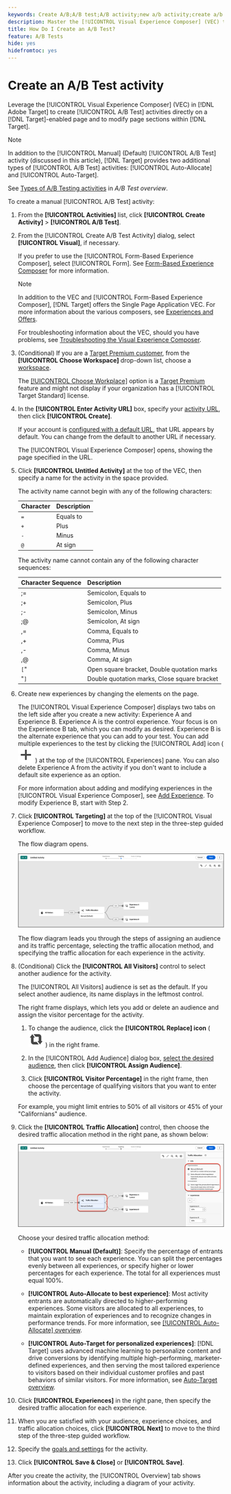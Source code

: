 ```yaml
---
keywords: Create A/B;A/B test;A/B activity;new a/b activity;create a/b
description: Master the [!UICONTROL Visual Experience Composer] (VEC) to create A/B Test activities directly on a [!DNL Target]-enabled page.
title: How Do I Create an A/B Test?
feature: A/B Tests
hide: yes
hidefromtoc: yes
---
```

# Create an A/B Test activity

Leverage the [!UICONTROL Visual Experience Composer] (VEC) in [!DNL Adobe Target] to create [!UICONTROL A/B Test] activities directly on a [!DNL Target]-enabled page and to modify page sections within [!DNL Target].

>[!NOTE]
>
>In addition to the [!UICONTROL Manual] (Default) [!UICONTROL A/B Test] activity (discussed in this article), [!DNL Target] provides two additional types of [!UICONTROL A/B Test] activities: [!UICONTROL Auto-Allocate] and [!UICONTROL Auto-Target].
>
>See [Types of A/B Testing activities](/help/main/c-activities/t-test-ab/test-ab.md#types) in *A/B Test overview*.

To create a manual [!UICONTROL A/B Test] activity:

1. From the **[!UICONTROL Activities]** list, click **[!UICONTROL Create Activity]** > **[!UICONTROL A/B Test]**.

1. From the [!UICONTROL Create A/B Test Activity] dialog, select **[!UICONTROL Visual]**, if necessary.

   If you prefer to use the [!UICONTROL Form-Based Experience Composer], select [!UICONTROL Form]. See [Form-Based Experience Composer](/help/main/c-experiences/form-experience-composer.md) for more information.

   >[!NOTE]
   >
   >In addition to the VEC and [!UICONTROL Form-Based Experience Composer], [!DNL Target] offers the Single Page Application VEC. For more information about the various composers, see [Experiences and Offers](/help/main/c-experiences/experiences.md).
   >
   >For troubleshooting information about the VEC, should you have problems, see [Troubleshooting the Visual Experience Composer](/help/main/c-experiences/c-visual-experience-composer/r-troubleshoot-composer/troubleshoot-composer.md).

1. (Conditional) If you are a [Target Premium customer](/help/main/c-intro/intro.md#premium), from the **[!UICONTROL Choose Workspace]** drop-down list, choose a [workspace](/help/main/administrating-target/c-user-management/property-channel/property-channel.md).

   The [[!UICONTROL Choose Workplace]](/help/main/administrating-target/c-user-management/property-channel/property-channel.md) option is a [Target Premium](/help/main/c-intro/intro.md) feature and might not display if your organization has a [!UICONTROL Target Standard] license.

1. In the **[!UICONTROL Enter Activity URL]** box, specify your [activity URL](/help/main/c-activities/t-test-ab/t-test-create-ab/ab-activity-url.md), then click **[!UICONTROL Create]**.

   If your account is [configured with a default URL](/help/main/administrating-target/visual-experience-composer-set-up.md), that URL appears by default. You can change from the default to another URL if necessary.

   The [!UICONTROL Visual Experience Composer] opens, showing the page specified in the URL.

1. Click **[!UICONTROL Untitled Activity]** at the top of the VEC, then specify a name for the activity in the space provided.

   The activity name cannot begin with any of the following characters:

   | Character | Description |
   |--- |--- |
   |`=`|Equals to|
   |`+`|Plus|
   |`-`|Minus|
   |`@`|At sign|

   The activity name cannot contain any of the following character sequences:

   | Character Sequence | Description |
   |--- |--- |
   |;=|Semicolon, Equals to|
   |;+|Semicolon, Plus|
   |;-|Semicolon, Minus|
   |;@|Semicolon, At sign|
   |,=|Comma, Equals to|
   |,+|Comma, Plus|
   |,-|Comma, Minus|
   |,@|Comma, At sign|
   |`[`"|Open square bracket, Double quotation marks|
   |"`]`|Double quotation marks, Close square bracket|
   
1. Create new experiences by changing the elements on the page.

   The [!UICONTROL Visual Experience Composer] displays two tabs on the left side after you create a new activity: Experience A and Experience B. Experience A is the control experience. Your focus is on the Experience B tab, which you can modify as desired. Experience B is the alternate experience that you can add to your test. You can add multiple experiences to the test by clicking the [!UICONTROL Add] icon ( ![Add icon](/help/main/assets/icons/Add.svg) ) at the top of the [!UICONTROL Experiences] pane. You can also delete Experience A from the activity if you don't want to include a default site experience as an option.

   For more information about adding and modifying experiences in the [!UICONTROL Visual Experience Composer], see [Add Experience](/help/main/c-activities/t-test-ab/t-test-create-ab/ab-add-experience.md#task_454646F2895242D3B92DC395A0CE1A00). To modify Experience B, start with Step 2. 

1. Click **[!UICONTROL Targeting]** at the top of the [!UICONTROL Visual Experience Composer] to move to the next step in the three-step guided workflow.

   The flow diagram opens.

   ![A/B Test Targeting step](/help/main/c-activities/t-test-ab/t-test-create-ab/assets/ab_flow-new-ui.png)

   The flow diagram leads you through the steps of assigning an audience and its traffic percentage, selecting the traffic allocation method, and specifying the traffic allocation for each experience in the activity.

1. (Conditional) Click the **[!UICONTROL All Visitors]** control to select another audience for the activity.

   The [!UICONTROL All Visitors] audience is set as the default. If you select another audience, its name displays in the leftmost control.

   The right frame displays, which lets you add or delete an audience and assign the visitor percentage for the activity.

   1. To change the audience, click the **[!UICONTROL Replace] icon** ( ![Replace icon](/help/main/assets/icons/Retweet.svg) ) in the right frame.
   1. In the [!UICONTROL Add Audience] dialog box, [select the desired audience](/help/main/c-activities/t-test-ab/t-test-create-ab/ab-audience.md), then click **[!UICONTROL Assign Audience]**. 
   
   1. Click **[!UICONTROL Visitor Percentage]** in the right frame, then choose the percentage of qualifying visitors that you want to enter the activity.

   For example, you might limit entries to 50% of all visitors or 45% of your "Californians" audience.

1. Click the **[!UICONTROL Traffic Allocation]** control, then choose the desired traffic allocation method in the right pane, as shown below:

    ![Traffic Allocation Method settings](/help/main/c-activities/t-test-ab/t-test-create-ab/assets/traffic-allocation-method-new.png)

   Choose your desired traffic allocation method:

   * **[!UICONTROL Manual (Default)]**: Specify the percentage of entrants that you want to see each experience. You can split the percentages evenly between all experiences, or specify higher or lower percentages for each experience. The total for all experiences must equal 100%.

   * **[!UICONTROL Auto-Allocate to best experience]**: Most activity entrants are automatically directed to higher-performing experiences. Some visitors are allocated to all experiences, to maintain exploration of experiences and to recognize changes in performance trends. For more information, see [[!UICONTROL Auto-Allocate] overview](/help/main/c-activities/automated-traffic-allocation/automated-traffic-allocation.md#concept_A1407678796B4C569E94CBA8A9F7F5D4).

   * **[!UICONTROL Auto-Target for personalized experiences]**: [!DNL Target] uses advanced machine learning to personalize content and drive conversions by identifying multiple high-performing, marketer-defined experiences, and then serving the most tailored experience to visitors based on their individual customer profiles and past behaviors of similar visitors. For more information, see [Auto-Target overview](/help/main/c-activities/auto-target/auto-target-to-optimize.md).

1. Click **[!UICONTROL Experiences]** in the right pane, then specify the desired traffic allocation for each experience.

1. When you are satisfied with your audience, experience choices, and traffic allocation choices, click **[!UICONTROL Next]** to move to the third step of the three-step guided workflow.

1. Specify the [goals and settings](/help/main/c-activities/t-test-ab/t-test-create-ab/ab-goals-and-settings.md) for the activity.

1. Click **[!UICONTROL Save & Close]** or **[!UICONTROL Save]**.

After you create the activity, the [!UICONTROL Overview] tab shows information about the activity, including a diagram of your activity.